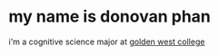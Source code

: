 # my name is donovan phan 
i'm a cognitive science major at [golden west college](https://goldenwestcollege.edu)
